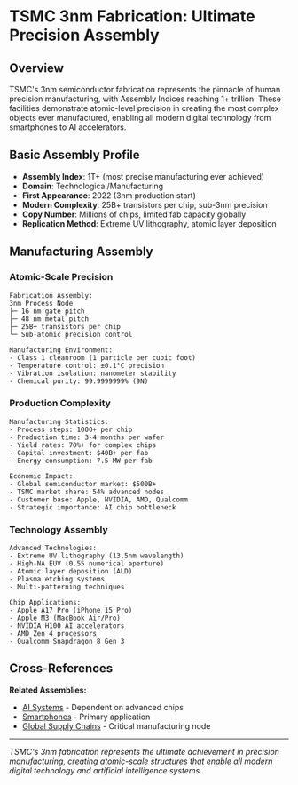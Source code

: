 # TSMC 3nm Fabrication: Ultimate Precision Assembly

## Overview

TSMC's 3nm semiconductor fabrication represents the pinnacle of human precision manufacturing, with Assembly Indices reaching 1+ trillion. These facilities demonstrate atomic-level precision in creating the most complex objects ever manufactured, enabling all modern digital technology from smartphones to AI accelerators.

## Basic Assembly Profile

- **Assembly Index**: 1T+ (most precise manufacturing ever achieved)
- **Domain**: Technological/Manufacturing
- **First Appearance**: 2022 (3nm production start)
- **Modern Complexity**: 25B+ transistors per chip, sub-3nm precision
- **Copy Number**: Millions of chips, limited fab capacity globally
- **Replication Method**: Extreme UV lithography, atomic layer deposition

## Manufacturing Assembly

### Atomic-Scale Precision
```
Fabrication Assembly:
3nm Process Node
├─ 16 nm gate pitch
├─ 48 nm metal pitch
├─ 25B+ transistors per chip
└─ Sub-atomic precision control

Manufacturing Environment:
- Class 1 cleanroom (1 particle per cubic foot)
- Temperature control: ±0.1°C precision
- Vibration isolation: nanometer stability
- Chemical purity: 99.9999999% (9N)
```

### Production Complexity
```
Manufacturing Statistics:
- Process steps: 1000+ per chip
- Production time: 3-4 months per wafer
- Yield rates: 70%+ for complex chips
- Capital investment: $40B+ per fab
- Energy consumption: 7.5 MW per fab

Economic Impact:
- Global semiconductor market: $500B+
- TSMC market share: 54% advanced nodes
- Customer base: Apple, NVIDIA, AMD, Qualcomm
- Strategic importance: AI chip bottleneck
```

### Technology Assembly
```
Advanced Technologies:
- Extreme UV lithography (13.5nm wavelength)
- High-NA EUV (0.55 numerical aperture)
- Atomic layer deposition (ALD)
- Plasma etching systems
- Multi-patterning techniques

Chip Applications:
- Apple A17 Pro (iPhone 15 Pro)
- Apple M3 (MacBook Air/Pro)
- NVIDIA H100 AI accelerators
- AMD Zen 4 processors
- Qualcomm Snapdragon 8 Gen 3
```

## Cross-References

**Related Assemblies:**
- [AI Systems](/domains/technological/networks/ai.md) - Dependent on advanced chips
- [Smartphones](/domains/technological/modern/smartphones.md) - Primary application
- [Global Supply Chains](/domains/technological/modern/supply_chains.md) - Critical manufacturing node

---

*TSMC's 3nm fabrication represents the ultimate achievement in precision manufacturing, creating atomic-scale structures that enable all modern digital technology and artificial intelligence systems.*